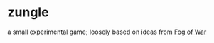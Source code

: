 # zungle
a small experimental game; loosely based on ideas from [Fog of War](https://medium.com/@ingonyama/cryptographic-fog-of-war-9b8785ba744a)
